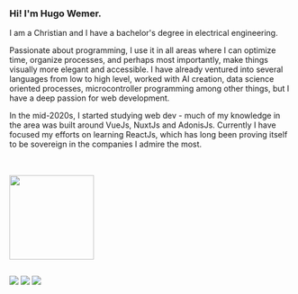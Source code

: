 ### Hi! I'm Hugo Wemer. 

I am a Christian and I have a bachelor's degree in electrical engineering.

Passionate about programming, I use it in all areas where I can optimize time, organize processes, and perhaps most importantly, make things visually more elegant and accessible.
I have already ventured into several languages from low to high level, worked with AI creation, data science oriented processes, microcontroller programming among other things, but I have a deep passion for web development.

In the mid-2020s, I started studying web dev - much of my knowledge in the area was built around VueJs, NuxtJs and AdonisJs.
Currently I have focused my efforts on learning ReactJs, which has long been proving itself to be sovereign in the companies I admire the most.

##
</br>
<div>
  <a href="https://github.com/hugo-wemer"></a>
  <img height="150em" src="https://github-readme-stats.vercel.app/api/top-langs/?username=hugo-wemer&layout=compact&langs_count=7&theme=vue-dark"/>
</div>

##
  <div>
    <a href="https://instagram.com/wemerhugo" target="_blank"><img src="https://img.shields.io/badge/-Instagram-%233da379?style=for-the-badge&logo=instagram&logoColor=white" target="_blank"></a>
  <a href = "mailto:wemer.eng@gmail.com"><img src="https://img.shields.io/badge/-Gmail-3572a5?style=for-the-badge&logo=gmail&logoColor=white" target="_blank"></a>
  <a href="https://www.linkedin.com/in/hugo-wemer-961575145" target="_blank"><img src="https://img.shields.io/badge/-LinkedIn-273849?style=for-the-badge&logo=linkedin&logoColor=white" target="_blank"></a> 
  </div>


